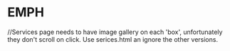 # EMPH
//Services page needs to have image gallery on each 'box', unfortunately they don't scroll on click. Use serices.html an ignore the other versions. 
